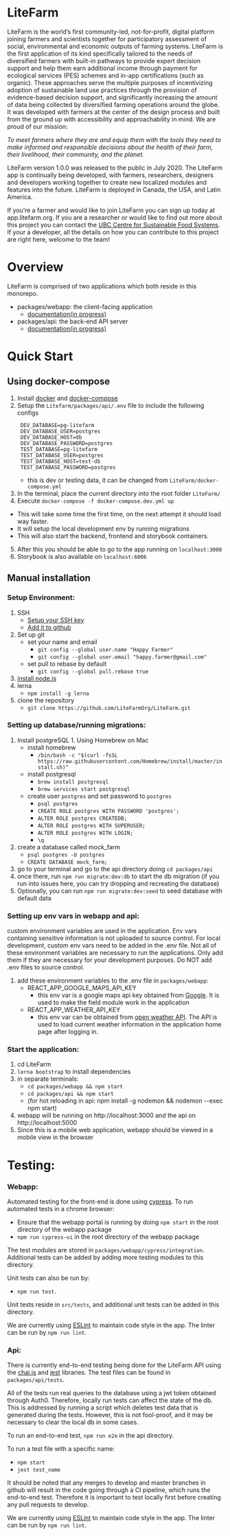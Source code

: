 # LiteFarm
LiteFarm is the world’s first community-led, not-for-profit, digital platform joining farmers and scientists together for participatory assessment of social, environmental and economic outputs of farming systems. LiteFarm is the first application of its kind specifically tailored to the needs of diversified farmers with built-in pathways to provide expert decision support and help them earn additional income through payment for ecological services (PES) schemes and in-app certifications (such as organic). These approaches serve the multiple purposes of incentivizing adoption of sustainable land use practices through the provision of evidence-based decision support, and significantly increasing the amount of data being collected by diversified farming operations around the globe. It was developed with farmers at the center of the design process and built from the ground up with accessibility and approachability in mind. We are proud of our mission:

_To meet farmers where they are and equip them with the tools they need to make informed and responsible decisions about the health of their farm, their livelihood, their community, and the planet._


LiteFarm version 1.0.0 was released to the public in July 2020. The LiteFarm app is continually being developed, with farmers, researchers, designers and developers working together to create new localized modules and features into the future.  LiteFarm is deployed in Canada, the USA, and Latin America.

If you’re a farmer and would like to join LiteFarm you can sign up today at app.litefarm.org. If you are a researcher or would like to find out more about this project you can contact the [UBC Centre for Sustainable Food Systems](https://ubcfarm.ubc.ca/litefarm/). If your a developer, all the details on how you can contribute to this project are right here, welcome to the team!
# Overview

LiteFarm is comprised of two applications which both reside in this monorepo.

  - packages/webapp: the client-facing application
    - [documentation(in progress)](https://docs.google.com/document/d/1JLWYWdf8fjZMRhKxWoa9__9ul8ZSJk7dzzSSfiT-eVM/edit?usp=sharing)
  - packages/api: the back-end API server
    - [documentation(in progress)](https://docs.google.com/document/d/19eDlagqurB7gf8iLdATjCi7scxs9gUG5bs9YZtMu_0k/edit?usp=sharing)

# Quick Start

 ## Using docker-compose
 1. Install [docker](https://docs.docker.com/desktop/) and [docker-compose](https://docs.docker.com/compose/install/)
 2. Setup the `Litefarm/packages/api/.env` file to include the following configs
    ```
     DEV_DATABASE=pg-litefarm
     DEV_DATABASE_USER=postgres
     DEV_DATABASE_HOST=db
     DEV_DATABASE_PASSWORD=postgres
     TEST_DATABASE=pg-litefarm
     TEST_DATABASE_USER=postgres
     TEST_DATABASE_HOST=test-db
     TEST_DATABASE_PASSWORD=postgres
    ```
    * this is dev or testing data, it can be changed from `LiteFarm/docker-compose.yml`
 3. In the terminal, place the current directory into the root folder `LiteFarm/`
 4. Execute `docker-compose -f docker-compose.dev.yml up`
   - This will take some time the first time, on the next attempt it should load way faster.
   - It will setup the local development env by running migrations
   - This will also start the backend, frontend and storybook containers.
 5. After this you should be able to go to the app running on `localhost:3000`
 6. Storybook is also available on `localhost:6006` 
 
## Manual installation

### Setup Environment:
  1. SSH
      - [Setup your SSH key](https://help.github.com/articles/generating-a-new-ssh-key-and-adding-it-to-the-ssh-agent/)
      - [Add it to github](https://help.github.com/articles/adding-a-new-ssh-key-to-your-github-account/)
  2. Set up git
      - set your name and email
        - `git config --global user.name "Happy Farmer"`
        - `git config --global user.email "happy.farmer@gmail.com"`
      - set pull to rebase by default
        - `git config --global pull.rebase true`
  3. [install node.js](https://nodejs.org/en/download/package-manager/)
  4. lerna
      - `npm install -g lerna`
  5. clone the repository
      - `git clone https://github.com/LiteFarmOrg/LiteFarm.git`

### Setting up database/running migrations:  
  1. Install postgreSQL 
    1. Using Homebrew on Mac
      - install homebrew
        - `/bin/bash -c "$(curl -fsSL https://raw.githubusercontent.com/Homebrew/install/master/install.sh)"`
      - install postgresql
        - `brew install postgresql`
        - `brew services start postgresql`
      - create user `postgres` and set password to `postgres`
        - `psql postgres`
        - `CREATE ROLE postgres WITH PASSWORD 'postgres';`
        - `ALTER ROLE postgres CREATEDB;`
        - `ALTER ROLE postgres WITH SUPERUSER;`
        - `ALTER ROLE postgres WITH LOGIN;`
        - `\q`      
  2. create a database called mock_farm
      - `psql postgres -U postgres`
      - `CREATE DATABASE mock_farm;`
  3. go to your terminal and go to the api directory doing `cd packages/api`
  4. once there, run `npm run migrate:dev:db` to start the db migration (if you run into issues here, you can try dropping and recreating the database) 
  5. Optionally, you can run `npm run migrate:dev:seed` to seed database with default data

  ### Setting up env vars in webapp and api:
  custom environment variables are used in the application. Env vars containing sensitive information
  is not uploaded to source control. For local development, custom env vars need to be added in the .env file.
  Not all of these environment variables are necessary to run the applications. Only add them if they are necessary
  for your development purposes. Do NOT add .env files to source control.

  1. add these environment variables to the .env file in `packages/webapp`:
     - REACT_APP_GOOGLE_MAPS_API_KEY
        - this env var is a google maps api key obtained from [Google](https://developers.google.com/maps/documentation/javascript/get-api-key).
        It is used to make the field module work in the application
     - REACT_APP_WEATHER_API_KEY
        - this env var can be obtained from [open weather API](https://openweathermap.org/api). The API is used
        to load current weather information in the application home page after logging in.
  ### Start the application:
  1. cd LiteFarm
  2. `lerna bootstrap` to install dependencies
  3. in separate terminals:
      - `cd packages/webapp && npm start`
      - `cd packages/api && npm start`
      - (for hot reloading in api: npm install -g nodemon && nodemon --exec npm start)
  4. webapp will be running on http://localhost:3000 and the api on http://localhost:5000
  5. Since this is a mobile web application, webapp should be viewed in a mobile view in the browser

# Testing:

### Webapp:
  Automated testing for the front-end is done using [cypress](https://www.cypress.io/).
  To run automated tests in a chrome browser:
  - Ensure that the webapp portal is running by doing `npm start` in the root directory of the webapp package
  - `npm run cypress-ui` in the root directory of the webapp package

  The test modules are stored in `packages/webapp/cypress/integration`.
  Additional tests can be added by adding more testing modules to this directory.

  Unit tests can also be run by:
  - `npm run test`.

  Unit tests reside in `src/tests`, and additional unit tests can be added in this directory.

  We are currently using [ESLint](https://eslint.org/) to maintain code style in the app.
  The linter can be run by `npm run lint`.

### Api:
  There is currently end-to-end testing being done for the LiteFarm API using the [chai.js](https://www.chaijs.com/)
  and [jest](https://jestjs.io/) libraries.
  The test files can be found in `packages/api/tests`.

  All of the tests run real queries to the database using a jwt token obtained through Auth0.
  Therefore, locally run tests can affect the state of the db. This is addressed by running a script which deletes
  test data that is generated during the tests. However, this is not fool-proof, and
  it may be necessary to clear the local db in some cases.

  To run an end-to-end test, `npm run e2e` in the api directory.

  To run a test file with a specific name:
   - `npm start`
   - `jest test_name`

  It should be noted that any merges to develop and master branches in github will result in the code going through a CI pipeline, which
  runs the end-to-end test. Therefore it is important to test locally first before creating any pull requests
  to develop.

  We are currently using [ESLint](https://eslint.org/) to maintain code style in the app. The linter can be run by `npm run lint`.
